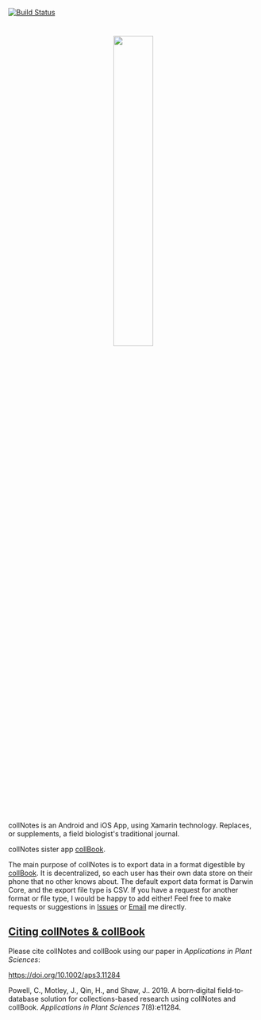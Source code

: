 [![Build Status](https://dev.azure.com/FooBarLLC/collNotes/_apis/build/status/j-h-m.collNotes?branchName=master)](https://dev.azure.com/FooBarLLC/collNotes/_build/latest?definitionId=4&branchName=master)

<h1 align=center>
<img src="data/assets/logo-collnotes//horizontal.png" width=40%>
</h1>


collNotes is an Android and iOS App, using Xamarin technology. Replaces, or supplements, a field biologist's traditional journal.

collNotes sister app [collBook](https://github.com/CapPow/collBook).

The main purpose of collNotes is to export data in a format digestible by [collBook](https://github.com/CapPow/collBook). It is decentralized, so each user has their own data store on their phone that no other knows about. The default export data format is Darwin Core, and the export file type is CSV. If you have a request for another format or file type, I would be happy to add either! Feel free to make requests or suggestions in [Issues](https://github.com/j-h-m/collNotes/issues) or [Email](mailto:programmingisfunjacmot@gmail.com) me directly.

## [Citing collNotes & collBook](#Citation)

Please cite collNotes and collBook using our paper in *Applications in Plant Sciences*:

https://doi.org/10.1002/aps3.11284

Powell, C., Motley, J., Qin, H., and Shaw, J.. 2019. A born‐digital field‐to‐database solution for collections-based research using collNotes and collBook. *Applications in Plant Sciences* 7(8):e11284.
